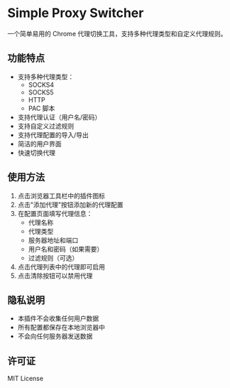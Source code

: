 # Simple Proxy Switcher

一个简单易用的 Chrome 代理切换工具，支持多种代理类型和自定义代理规则。

## 功能特点

- 支持多种代理类型：
  - SOCKS4
  - SOCKS5
  - HTTP
  - PAC 脚本
- 支持代理认证（用户名/密码）
- 支持自定义过滤规则
- 支持代理配置的导入/导出
- 简洁的用户界面
- 快速切换代理

## 使用方法

1. 点击浏览器工具栏中的插件图标
2. 点击"添加代理"按钮添加新的代理配置
3. 在配置页面填写代理信息：
   - 代理名称
   - 代理类型
   - 服务器地址和端口
   - 用户名和密码（如果需要）
   - 过滤规则（可选）
4. 点击代理列表中的代理即可启用
5. 点击清除按钮可以禁用代理

## 隐私说明

- 本插件不会收集任何用户数据
- 所有配置都保存在本地浏览器中
- 不会向任何服务器发送数据

## 许可证

MIT License 